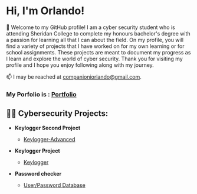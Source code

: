 <h1>Hi, I'm Orlando! </h1>
🌱 Welcome to my GitHub profile! I am a cyber security student who is attending Sheridan College to complete my honours bachelor's degree with a passion for learning all that I can about the field. On my profile, you will find a variety of projects that I have worked on for my own learning or for school assignments. These projects are meant to document my progress as I learn and explore the world of cyber security. Thank you for visiting my profile and I hope you enjoy following along with my journey.


📫 I may be reached at companioniorlando@gmail.com.

### My Porfolio is : [Portfolio](https://orlandocompc.github.io/)


<h2>👨‍💻 Cybersecurity Projects:</h2>

- <b>Keylogger Second Project</b>
    - [Keylogger-Advanced](https://github.com/OrlandoCompC/Keylogger-Advanced)



- <b>Keylogger Project</b>
    - [Keylogger](https://github.com/OrlandoCompC/KeyLogger)
  
- <b>Password checker</b>
  - [User/Password Database](https://github.com/OrlandoCompC/Password-Database)


